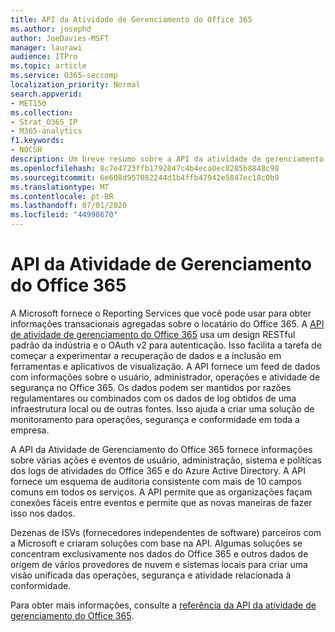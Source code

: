 ```yaml
---
title: API da Atividade de Gerenciamento do Office 365
ms.author: josephd
author: JoeDavies-MSFT
manager: laurawi
audience: ITPro
ms.topic: article
ms.service: O365-seccomp
localization_priority: Normal
search.appverid:
- MET150
ms.collection:
- Strat_O365_IP
- M365-analytics
f1.keywords:
- NOCSH
description: Um breve resumo sobre a API da atividade de gerenciamento do Office 365.
ms.openlocfilehash: 8c7e4723ffb1792847c4b4eca0ec8285b8848c98
ms.sourcegitcommit: 6e608d957082244d1b4ffb47942e5847ec18c0b9
ms.translationtype: MT
ms.contentlocale: pt-BR
ms.lasthandoff: 07/01/2020
ms.locfileid: "44998670"
---
```

# <a name="office-365-management-activity-api"></a>API da Atividade de Gerenciamento do Office 365

A Microsoft fornece o Reporting Services que você pode usar para obter informações transacionais agregadas sobre o locatário do Office 365. A [API de atividade de gerenciamento do Office 365](https://docs.microsoft.com/office/office-365-management-api/office-365-management-apis-overview#office-365-management-activity-api) usa um design RESTful padrão da indústria e o OAuth v2 para autenticação. Isso facilita a tarefa de começar a experimentar a recuperação de dados e a inclusão em ferramentas e aplicativos de visualização. A API fornece um feed de dados com informações sobre o usuário, administrador, operações e atividade de segurança no Office 365. Os dados podem ser mantidos por razões regulamentares ou combinados com os dados de log obtidos de uma infraestrutura local ou de outras fontes. Isso ajuda a criar uma solução de monitoramento para operações, segurança e conformidade em toda a empresa.

A API da Atividade de Gerenciamento do Office 365 fornece informações sobre várias ações e eventos de usuário, administração, sistema e políticas dos logs de atividades do Office 365 e do Azure Active Directory. A API fornece um esquema de auditoria consistente com mais de 10 campos comuns em todos os serviços. A API permite que as organizações façam conexões fáceis entre eventos e permite que as novas maneiras de fazer isso nos dados.

Dezenas de ISVs (fornecedores independentes de software) parceiros com a Microsoft e criaram soluções com base na API. Algumas soluções se concentram exclusivamente nos dados do Office 365 e outros dados de origem de vários provedores de nuvem e sistemas locais para criar uma visão unificada das operações, segurança e atividade relacionada à conformidade. 

Para obter mais informações, consulte a [referência da API da atividade de gerenciamento do Office 365](https://docs.microsoft.com/office/office-365-management-api/office-365-management-activity-api-reference).

